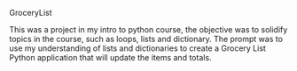 GroceryList

This was a project in my intro to python course, the objective was to solidify topics in the course, such as loops, lists and dictionary.
The prompt was to use my understanding of lists and dictionaries to create a Grocery List Python application that will update the items and totals.
